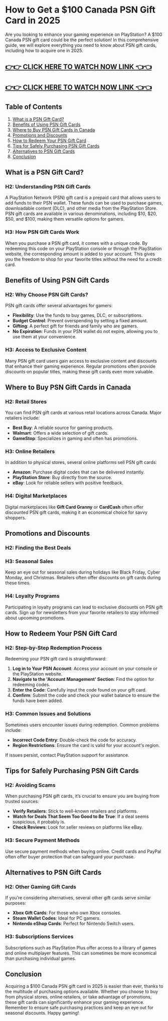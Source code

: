 # How to Get a $100 Canada PSN Gift Card in 2025

Are you looking to enhance your gaming experience on PlayStation? A $100 Canada PSN gift card could be the perfect solution! In this comprehensive guide, we will explore everything you need to know about PSN gift cards, including how to acquire one in 2025. 

[👉👉 CLICK HERE TO WATCH NOW LINK 👈👈](https://appbitly.com/cuafm)
-
[👉👉 CLICK HERE TO WATCH NOW LINK 👈👈](https://appbitly.com/cuafm)
-


## Table of Contents
1. [What is a PSN Gift Card?](#what-is-a-psn-gift-card)
2. [Benefits of Using PSN Gift Cards](#benefits-of-using-psn-gift-cards)
3. [Where to Buy PSN Gift Cards in Canada](#where-to-buy-psn-gift-cards-in-canada)
4. [Promotions and Discounts](#promotions-and-discounts)
5. [How to Redeem Your PSN Gift Card](#how-to-redeem-your-psn-gift-card)
6. [Tips for Safely Purchasing PSN Gift Cards](#tips-for-safely-purchasing-psn-gift-cards)
7. [Alternatives to PSN Gift Cards](#alternatives-to-psn-gift-cards)
8. [Conclusion](#conclusion)

## What is a PSN Gift Card?

### H2: Understanding PSN Gift Cards

A PlayStation Network (PSN) gift card is a prepaid card that allows users to add funds to their PSN wallet. These funds can be used to purchase games, downloadable content (DLC), and other media from the PlayStation Store. PSN gift cards are available in various denominations, including $10, $20, $50, and $100, making them versatile options for gamers.

### H3: How PSN Gift Cards Work

When you purchase a PSN gift card, it comes with a unique code. By redeeming this code on your PlayStation console or through the PlayStation website, the corresponding amount is added to your account. This gives you the freedom to shop for your favorite titles without the need for a credit card.

## Benefits of Using PSN Gift Cards

### H2: Why Choose PSN Gift Cards?

PSN gift cards offer several advantages for gamers:

- **Flexibility**: Use the funds to buy games, DLC, or subscriptions.
- **Budget Control**: Prevent overspending by setting a fixed amount.
- **Gifting**: A perfect gift for friends and family who are gamers.
- **No Expiration**: Funds in your PSN wallet do not expire, allowing you to use them at your convenience.

### H3: Access to Exclusive Content

Many PSN gift card users gain access to exclusive content and discounts that enhance their gaming experience. Regular promotions often provide discounts on popular titles, making these gift cards even more valuable.

## Where to Buy PSN Gift Cards in Canada

### H2: Retail Stores

You can find PSN gift cards at various retail locations across Canada. Major retailers include:

- **Best Buy**: A reliable source for gaming products.
- **Walmart**: Offers a wide selection of gift cards.
- **GameStop**: Specializes in gaming and often has promotions.

### H3: Online Retailers

In addition to physical stores, several online platforms sell PSN gift cards:

- **Amazon**: Purchase digital codes that can be delivered instantly.
- **PlayStation Store**: Buy directly from the source.
- **eBay**: Look for reliable sellers with positive feedback.

### H4: Digital Marketplaces

Digital marketplaces like **Gift Card Granny** or **CardCash** often offer discounted PSN gift cards, making it an economical choice for savvy shoppers.

## Promotions and Discounts

### H2: Finding the Best Deals

### H3: Seasonal Sales

Keep an eye out for seasonal sales during holidays like Black Friday, Cyber Monday, and Christmas. Retailers often offer discounts on gift cards during these times.

### H4: Loyalty Programs

Participating in loyalty programs can lead to exclusive discounts on PSN gift cards. Sign up for newsletters from your favorite retailers to stay informed about upcoming promotions.

## How to Redeem Your PSN Gift Card

### H2: Step-by-Step Redemption Process

Redeeming your PSN gift card is straightforward:

1. **Log in to Your PSN Account**: Access your account on your console or the PlayStation website.
2. **Navigate to the 'Account Management' Section**: Find the option for redeeming codes.
3. **Enter the Code**: Carefully input the code found on your gift card.
4. **Confirm**: Submit the code and check your wallet balance to ensure the funds have been added.

### H3: Common Issues and Solutions

Sometimes users encounter issues during redemption. Common problems include:

- **Incorrect Code Entry**: Double-check the code for accuracy.
- **Region Restrictions**: Ensure the card is valid for your account's region.
  
If issues persist, contact PlayStation support for assistance.

## Tips for Safely Purchasing PSN Gift Cards

### H2: Avoiding Scams

When purchasing PSN gift cards, it’s crucial to ensure you are buying from trusted sources:

- **Verify Retailers**: Stick to well-known retailers and platforms.
- **Watch for Deals That Seem Too Good to Be True**: If a deal seems suspicious, it probably is.
- **Check Reviews**: Look for seller reviews on platforms like eBay.

### H3: Secure Payment Methods

Use secure payment methods when buying online. Credit cards and PayPal often offer buyer protection that can safeguard your purchase.

## Alternatives to PSN Gift Cards

### H2: Other Gaming Gift Cards

If you’re considering alternatives, several other gift cards serve similar purposes:

- **Xbox Gift Cards**: For those who own Xbox consoles.
- **Steam Wallet Codes**: Ideal for PC gamers.
- **Nintendo eShop Cards**: Perfect for Nintendo Switch users.

### H3: Subscriptions Services

Subscriptions such as PlayStation Plus offer access to a library of games and online multiplayer features. This can sometimes be more economical than purchasing individual games.

## Conclusion

Acquiring a $100 Canada PSN gift card in 2025 is easier than ever, thanks to the multitude of purchasing options available. Whether you choose to buy from physical stores, online retailers, or take advantage of promotions, these gift cards can significantly enhance your gaming experience. Remember to ensure safe purchasing practices and keep an eye out for seasonal discounts. Happy gaming!
